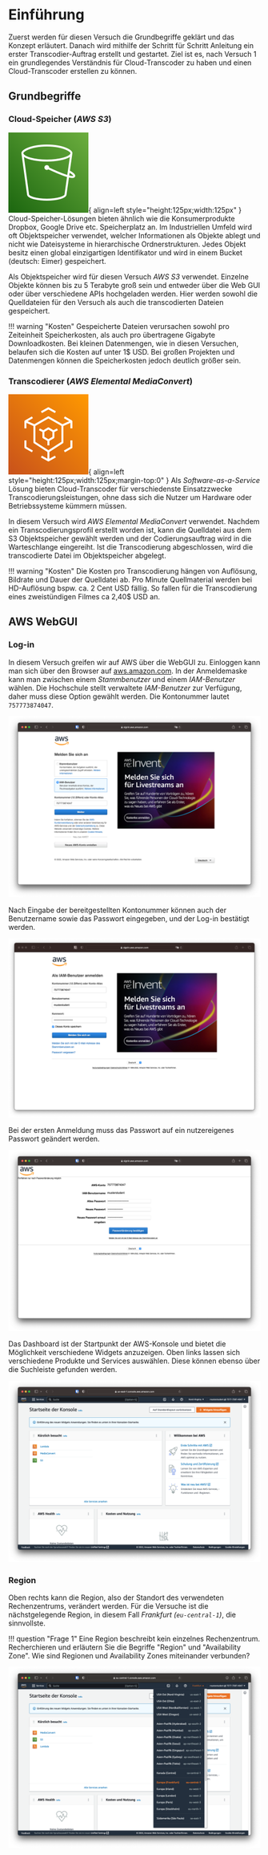 # Einführung

Zuerst werden für diesen Versuch die Grundbegriffe geklärt und das Konzept erläutert. Danach wird mithilfe der Schritt für Schritt Anleitung ein erster Transcodier-Auftrag erstellt und gestartet. Ziel ist es, nach Versuch 1 ein grundlegendes Verständnis für Cloud-Transcoder zu haben und einen Cloud-Transcoder erstellen zu können.

## Grundbegriffe

### Cloud-Speicher (*AWS S3*)

![AWS S3 Logo](../assets/versuch1/aws_s3.svg){ align=left style="height:125px;width:125px" } Cloud-Speicher-Lösungen bieten ähnlich wie die Konsumerprodukte Dropbox, Google Drive etc. Speicherplatz an. Im Industriellen Umfeld wird oft Objektspeicher verwendet, welcher Informationen als Objekte ablegt und nicht wie Dateisysteme in hierarchische Ordnerstrukturen. Jedes Objekt besitz einen global einzigartigen Identifikator und wird in einem Bucket (deutsch: Eimer) gespeichert. 

Als Objektspeicher wird für diesen Versuch *AWS S3* verwendet. Einzelne Objekte können bis zu 5 Terabyte groß sein und entweder über die Web GUI oder über verschiedene APIs hochgeladen werden. Hier werden sowohl die Quelldateien für den Versuch als auch die transcodierten Dateien gespeichert.

!!! warning "Kosten"
    Gespeicherte Dateien verursachen sowohl pro Zeiteinheit Speicherkosten, als auch pro übertragene Gigabyte Downloadkosten. Bei kleinen Datenmengen, wie in diesen Versuchen, belaufen sich die Kosten auf unter 1$ USD. Bei großen Projekten und Datenmengen können die Speicherkosten jedoch deutlich größer sein.

### Transcodierer (*AWS Elemental MediaConvert*)

![AWS Elemental Mediaconvert Logo](../assets/versuch1/aws_elemental_mediaconvert.svg){ align=left style="height:125px;width:125px;margin-top:0" } Als *Software-as-a-Service* Lösung bieten Cloud-Transcoder für verschiedenste Einsatzzwecke Transcodierungsleistungen, ohne dass sich die Nutzer um Hardware oder Betriebssysteme kümmern müssen.

In diesem Versuch wird *AWS Elemental MediaConvert* verwendet. Nachdem ein Transcodierungsprofil erstellt worden ist, kann die Quelldatei aus dem S3 Objektspeicher gewählt werden und der Codierungsauftrag wird in die Warteschlange eingereiht. Ist die Transcodierung abgeschlossen, wird die transcodierte Datei im Objektspeicher abgelegt.

!!! warning "Kosten"
    Die Kosten pro Transcodierung hängen von Auflösung, Bildrate und Dauer der Quelldatei ab. Pro Minute Quellmaterial werden bei HD-Auflösung bspw. ca. 2 Cent USD fällig. So fallen für die Transcodierung eines zweistündigen Filmes ca 2,40$ USD an.

## AWS WebGUI

### Log-in

In diesem Versuch greifen wir auf AWS über die WebGUI zu. Einloggen kann man sich über den Browser auf [aws.amazon.com](https://aws.amazon.com/de/). In der Anmeldemaske kann man zwischen einem *Stammbenutzer* und einem *IAM-Benutzer* wählen. Die Hochschule stellt verwaltete *IAM-Benutzer* zur Verfügung, daher muss diese Option gewählt werden. Die Kontonummer lautet `757773874047`.

![AWS Login Maske](../assets/versuch1/aws_login_01.png)

Nach Eingabe der bereitgestellten Kontonummer können auch der Benutzername sowie das Passwort eingegeben, und der Log-in bestätigt werden.

![AWS Login Maske](../assets/versuch1/aws_login_02.png)

Bei der ersten Anmeldung muss das Passwort auf ein nutzereigenes Passwort geändert werden.

![AWS Password Ändern](../assets/versuch1/aws_password_change.png)

Das Dashboard ist der Startpunkt der AWS-Konsole und bietet die Möglichkeit verschiedene Widgets anzuzeigen. Oben links lassen sich verschiedene Produkte und Services auswählen. Diese können ebenso über die Suchleiste gefunden werden. 

![AWS WebGUI](../assets/versuch1/aws_dashboard.png)

### Region

Oben rechts kann die Region, also der Standort des verwendeten Rechenzentrums, verändert werden. Für die Versuche ist die nächstgelegende Region, in diesem Fall *Frankfurt (`eu-central-1`)*, die sinnvollste.

!!! question "Frage 1"
    Eine Region beschreibt kein einzelnes Rechenzentrum. Recherchieren und erläutern Sie die Begriffe "Region" und "Availability Zone". Wie sind Regionen und Availability Zones miteinander verbunden?

![AWS Region Setting](../assets/versuch1/aws_region.png)